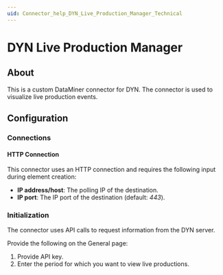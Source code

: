 ```yaml
---
uid: Connector_help_DYN_Live_Production_Manager_Technical
---
```


# DYN Live Production Manager

## About

This is a custom DataMiner connector for DYN. The connector is used to visualize live production events.

## Configuration

### Connections

#### HTTP Connection

This connector uses an HTTP connection and requires the following input during element creation:

- **IP address/host**: The polling IP of the destination.
- **IP port**: The IP port of the destination (default: *443*).

### Initialization

The connector uses API calls to request information from the DYN server.

Provide the following on the General page:

1. Provide API key.
1. Enter the period for which you want to view live productions.
